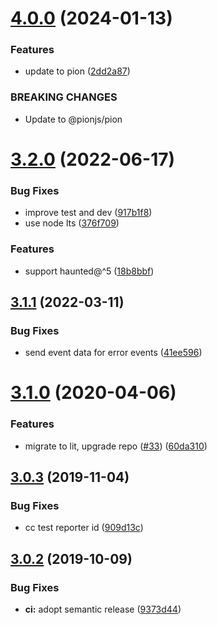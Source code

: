 # [4.0.0](https://github.com/neovici/cosmoz-sse/compare/v3.2.0...v4.0.0) (2024-01-13)


### Features

* update to pion ([2dd2a87](https://github.com/neovici/cosmoz-sse/commit/2dd2a877ad36a7054726a07b1575514110afe96f))


### BREAKING CHANGES

* Update to @pionjs/pion

# [3.2.0](https://github.com/neovici/cosmoz-sse/compare/v3.1.1...v3.2.0) (2022-06-17)


### Bug Fixes

* improve test and dev ([917b1f8](https://github.com/neovici/cosmoz-sse/commit/917b1f8ae5d94a446d6df782c03019892bb39717))
* use node lts ([376f709](https://github.com/neovici/cosmoz-sse/commit/376f70995e7cdc611c803351640784fb001e54c0))


### Features

* support haunted@^5 ([18b8bbf](https://github.com/neovici/cosmoz-sse/commit/18b8bbf72e8a7aebffc9028a3760756247d45c75))

## [3.1.1](https://github.com/neovici/cosmoz-sse/compare/v3.1.0...v3.1.1) (2022-03-11)


### Bug Fixes

* send event data for error events ([41ee596](https://github.com/neovici/cosmoz-sse/commit/41ee5962794b3c05f53adca6d8d0861f0dbb159e))

# [3.1.0](https://github.com/neovici/cosmoz-sse/compare/v3.0.3...v3.1.0) (2020-04-06)


### Features

* migrate to lit, upgrade repo ([#33](https://github.com/neovici/cosmoz-sse/issues/33)) ([60da310](https://github.com/neovici/cosmoz-sse/commit/60da31001dad49c7bc5f418dd15efbb102076f04))

## [3.0.3](https://github.com/neovici/cosmoz-sse/compare/v3.0.2...v3.0.3) (2019-11-04)


### Bug Fixes

* cc test reporter id ([909d13c](https://github.com/neovici/cosmoz-sse/commit/909d13cd5d2060cd30fda351054d4516cba507a4))

## [3.0.2](https://github.com/neovici/cosmoz-sse/compare/v3.0.1...v3.0.2) (2019-10-09)


### Bug Fixes

* **ci:** adopt semantic release ([9373d44](https://github.com/neovici/cosmoz-sse/commit/9373d44693d729c085700f39b3af41087784739f))
